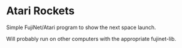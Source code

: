 # Atari Rockets

Simple FujiNet/Atari program to show the next space launch.

Will probably run on other computers with the appropriate fujinet-lib.
